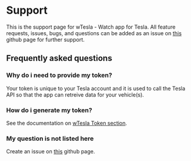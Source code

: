 # Support

This is the support page for wTesla - Watch app for Tesla. All feature requests, issues, bugs, and questions can be added as an issue on [this](https://github.com/haha150/wT-IOS/issues) github page for further support.

## Frequently asked questions

### Why do i need to provide my token?

Your token is unique to your Tesla account and it is used to call the Tesla API so that the app can retreive data for your vehicle(s).

### How do i generate my token?

See the documentation on [wTesla Token section](https://haha150.github.io/wTesla/).

### My question is not listed here

Create an issue on [this](https://github.com/haha150/wT-IOS/issues) github page.